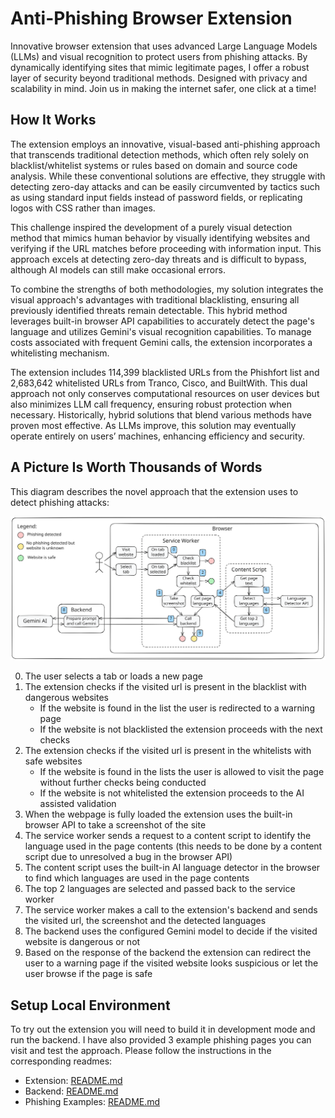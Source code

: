 # Anti-Phishing Browser Extension

Innovative browser extension that uses advanced Large Language Models (LLMs) and visual recognition to protect users from phishing attacks. By dynamically identifying sites that mimic legitimate pages, I offer a robust layer of security beyond traditional methods. Designed with privacy and scalability in mind. Join us in making the internet safer, one click at a time!

## How It Works

The extension employs an innovative, visual-based anti-phishing approach that transcends traditional detection methods, which often rely solely on blacklist/whitelist systems or rules based on domain and source code analysis. While these conventional solutions are effective, they struggle with detecting zero-day attacks and can be easily circumvented by tactics such as using standard input fields instead of password fields, or replicating logos with CSS rather than images.

This challenge inspired the development of a purely visual detection method that mimics human behavior by visually identifying websites and verifying if the URL matches before proceeding with information input. This approach excels at detecting zero-day threats and is difficult to bypass, although AI models can still make occasional errors.

To combine the strengths of both methodologies, my solution integrates the visual approach's advantages with traditional blacklisting, ensuring all previously identified threats remain detectable. This hybrid method leverages built-in browser API capabilities to accurately detect the page's language and utilizes Gemini's visual recognition capabilities. To manage costs associated with frequent Gemini calls, the extension incorporates a whitelisting mechanism.

The extension includes 114,399 blacklisted URLs from the Phishfort list and 2,683,642 whitelisted URLs from Tranco, Cisco, and BuiltWith. This dual approach not only conserves computational resources on user devices but also minimizes LLM call frequency, ensuring robust protection when necessary. Historically, hybrid solutions that blend various methods have proven most effective. As LLMs improve, this solution may eventually operate entirely on users’ machines, enhancing efficiency and security.

## A Picture Is Worth Thousands of Words

This diagram describes the novel approach that the extension uses to detect phishing attacks:

![Anti-Phishing browser extension architecture diagram](./docs/anti-phishing.svg)

<ol start="0">
  <li>The user selects a tab or loads a new page</li>
  <li>
    The extension checks if the visited url is present in the blacklist with dangerous websites
    <ul>
        <li>If the website is found in the list the user is redirected to a warning page</li>
        <li>If the website is not blacklisted the extension proceeds with the next checks</li>
    </ul>    
  </li>
  <li>
    The extension checks if the visited url is present in the whitelists with safe websites
    <ul>
        <li>If the website is found in the lists the user is allowed to visit the page without further checks being conducted</li>
        <li>If the website is not whitelisted the extension proceeds to the AI assisted validation</li>
    </ul>   
  </li>
  <li>When the webpage is fully loaded the extension uses the built-in browser API to take a screenshot of the site</li>
  <li>The service worker sends a request to a content script to identify the language used in the page contents (this needs to be done by a content script due to unresolved a bug in the browser API)</li>
  <li>The content script uses the built-in AI language detector in the browser to find which languages are used in the page contents</li>
  <li>The top 2 languages are selected and passed back to the service worker</li>
  <li>The service worker makes a call to the extension's backend and sends the visited url, the screenshot and the detected languages</li>
  <li>The backend uses the configured Gemini model to decide if the visited website is dangerous or not</li>
  <li>Based on the response of the backend the extension can redirect the user to a warning page if the visited website looks suspicious or let the user browse if the page is safe</li>
</ol>

## Setup Local Environment

To try out the extension you will need to build it in development mode and run the backend. I have also provided 3 example phishing pages you can visit and test the approach. Please follow the instructions in the corresponding readmes:

- Extension: [README.md](./extension/)
- Backend: [README.md](./backend/)
- Phishing Examples: [README.md](./backend/)
